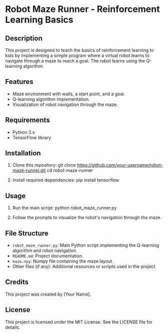 # Robot Maze Runner - Reinforcement Learning Basics

## Description
This project is designed to teach the basics of reinforcement learning to kids by implementing a simple program where a virtual robot learns to navigate through a maze to reach a goal. The robot learns using the Q-learning algorithm.

## Features
- Maze environment with walls, a start point, and a goal.
- Q-learning algorithm implementation.
- Visualization of robot navigation through the maze.

## Requirements
- Python 3.x
- TensorFlow library

## Installation
1. Clone this repository:
git clone https://github.com/your-username/robot-maze-runner.git
cd robot-maze-runner


2. Install required dependencies:
pip install tensorflow



## Usage
1. Run the main script:
python robot_maze_runner.py


2. Follow the prompts to visualize the robot's navigation through the maze.

## File Structure
- `robot_maze_runner.py`: Main Python script implementing the Q-learning algorithm and robot navigation.
- `README.md`: Project documentation.
- `maze.npy`: Numpy file containing the maze layout.
- Other files (if any): Additional resources or scripts used in the project.

## Credits
This project was created by [Your Name].

## License
This project is licensed under the MIT License. See the LICENSE file for details.